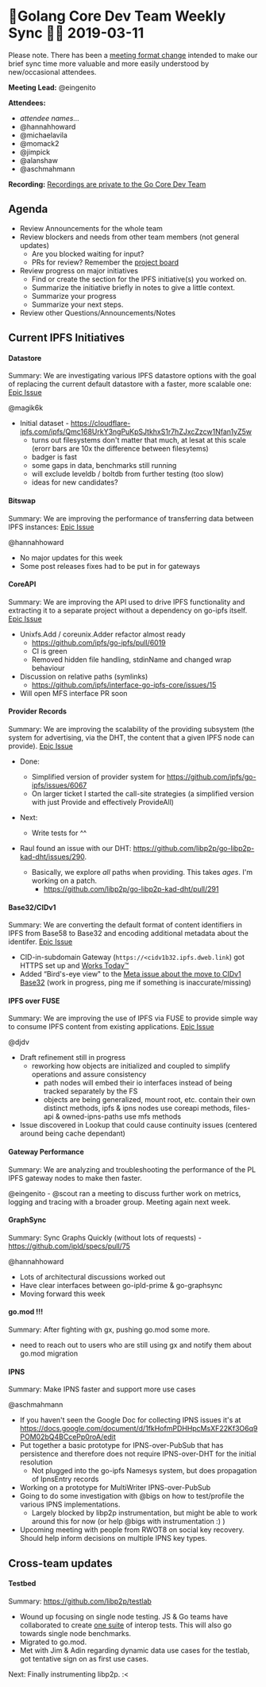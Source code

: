 # 💫Golang Core Dev Team Weekly Sync 🙌🏽 2019-03-11

Please note. There has been a  [meeting format change](https://github.com/ipfs/team-mgmt/issues/827#issuecomment-452157617) intended to make our brief sync time more valuable and more easily understood by new/occasional attendees.

**Meeting Lead:** @eingenito

**Attendees:**
  - _attendee names..._
  - @hannahhoward
  - @michaelavila
  - @momack2
  - @jimpick
  - @alanshaw
  - @aschmahmann
  
**Recording:** [Recordings are private to the Go Core Dev Team](https://drive.google.com/drive/u/2/folders/1g-nLRO68jYkxDbA5cHCad8mZNNT_rlPz)

## Agenda
- Review Announcements for the whole team
- Review blockers and needs from other team members (not general updates)
  - Are you blocked waiting for input?
  - PRs for review? Remember the [project board](https://github.com/orgs/ipfs/projects/1)
- Review progress on major initiatives
  - Find or create the section for the IPFS initiative(s) you worked on.
  - Summarize the initiative briefly in notes to give a little context.
  - Summarize your progress
  - Summarize your next steps.
- Review other Questions/Announcements/Notes

## Current IPFS Initiatives
#### Datastore
Summary: We are investigating various IPFS datastore options with the goal of replacing the current default datastore with a faster, more scalable one: [Epic Issue](https://github.com/ipfs/go-ipfs/issues/4279)

@magik6k
- Initial dataset - https://cloudflare-ipfs.com/ipfs/Qmc168UrkY3ngPuKpSJtkhxS1r7hZJxcZzcw1Nfan1yZ5w
  - turns out filesystems don't matter that much, at lesat at this scale (erorr bars are 10x the difference between filesytems)
  - badger is fast
  - some gaps in data, benchmarks still running
  - will exclude leveldb / boltdb from further testing (too slow)
  - ideas for new candidates?

#### Bitswap
Summary: We are improving the performance of transferring data between IPFS instances: [Epic Issue](https://github.com/ipfs/go-ipfs/issues/5723)

@hannahhoward
- No major updates for this week
- Some post releases fixes had to be put in for gateways

#### CoreAPI
Summary: We are improving the API used to drive IPFS functionality and extracting it to a separate project without a dependency on go-ipfs itself. [Epic Issue](https://github.com/ipfs/go-ipfs/issues/4498)

- Unixfs.Add / coreunix.Adder refactor almost ready
  - https://github.com/ipfs/go-ipfs/pull/6019
  - CI is green
  - Removed hidden file handling, stdinName and changed wrap behaviour
- Discussion on relative paths (symlinks)
  - https://github.com/ipfs/interface-go-ipfs-core/issues/15
- Will open MFS interface PR soon

#### Provider Records
Summary: We are improving the scalability of the providing subsystem (the system for advertising, via the DHT, the content that a given IPFS node can provide). [Epic Issue](https://github.com/ipfs/go-ipfs/issues/5870)

- Done:
  - Simplified version of provider system for https://github.com/ipfs/go-ipfs/issues/6067
  - On larger ticket I started the call-site strategies (a simplified version with just Provide and effectively ProvideAll)
- Next:
  - Write tests for ^^
  
- Raul found an issue with our DHT: https://github.com/libp2p/go-libp2p-kad-dht/issues/290.
  - Basically, we explore _all_ paths when providing. This takes _ages_. I'm working on a patch.
    - https://github.com/libp2p/go-libp2p-kad-dht/pull/291

#### Base32/CIDv1
Summary: We are converting the default format of content identifiers in IPFS from Base58 to Base32 and encoding additional metadata about the identifer. [Epic Issue](https://github.com/ipfs/go-ipfs/issues/5358)

- CID-in-subdomain Gateway (`https://<cidv1b32.ipfs.dweb.link`) got HTTPS set up and  [Works Today™](https://bafkreigh2akiscaildcqabsyg3dfr6chu3fgpregiymsck7e7aqa4s52zy.ipfs.dweb.link/)
- Added “Bird's-eye view"  to the [Meta issue about the move to CIDv1 Base32](https://github.com/ipfs/ipfs/issues/337#issue-340637664) (work in progress, ping me if something is inaccurate/missing)
  
#### IPFS over FUSE
Summary: We are improving the use of IPFS via FUSE to provide simple way to consume IPFS content from existing applications. [Epic Issue](https://github.com/ipfs/go-ipfs/issues/5003)

@djdv
- Draft refinement still in progress
  - reworking how objects are initialized and coupled to simplify operations and assure consistency
    - path nodes will embed their io interfaces instead of being tracked separately by the FS
    - objects are being generalized, mount root, etc. contain their own distinct methods, ipfs & ipns nodes use coreapi methods, files-api & owned-ipns-paths use mfs methods
- Issue discovered in Lookup that could cause continuity issues (centered around being cache dependant)

#### Gateway Performance
Summary: We are analyzing and troubleshooting the performance of the PL IPFS gateway nodes to make then faster.

@eingenito - @scout ran a meeting to discuss further work on metrics, logging and tracing with a broader group. Meeting again next week. 

#### GraphSync
Summary: Sync Graphs Quickly (without lots of requests) - https://github.com/ipld/specs/pull/75

@hannahhoward
- Lots of architectural discussions worked out
- Have clear interfaces between go-ipld-prime & go-graphsync
- Moving forward this week

#### go.mod !!!
Summary: After fighting with gx, pushing go.mod some more.
- need to reach out to users who are still using gx and notify them about go.mod migration

#### IPNS
Summary: Make IPNS faster and support more use cases

@aschmahmann
 - If you haven't seen the Google Doc for collecting IPNS issues it's at https://docs.google.com/document/d/1fkHofmPDHHpcMsXF22Kf3O6q9POM02bQ4BCcePp0roA/edit
 - Put together a basic prototype for IPNS-over-PubSub that has persistence and therefore does not require IPNS-over-DHT for the initial resolution
   - Not plugged into the go-ipfs Namesys system, but does propagation of IpnsEntry records
 - Working on a prototype for MultiWriter IPNS-over-PubSub
 - Going to do some investigation with @bigs on how to test/profile the various IPNS implementations.
   - Largely blocked by libp2p instrumentation, but might be able to work around this for now (or help @bigs with instrumentation :) )
 - Upcoming meeting with people from RWOT8 on social key recovery. Should help inform decisions on multiple IPNS key types.
 
## Cross-team updates

#### Testbed
Summary: https://github.com/libp2p/testlab
- Wound up focusing on single node testing. JS & Go teams have collaborated to create [one suite](https://github.com/libp2p/interop) of interop tests. This will also go towards single node benchmarks.
- Migrated to go.mod.
- Met with Jim & Adin regarding dynamic data use cases for the testlab, got tentative sign on as first use cases.

Next: Finally instrumenting libp2p. :<
